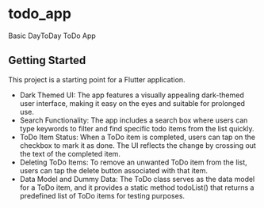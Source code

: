 # todo_app

Basic DayToDay ToDo App

## Getting Started

This project is a starting point for a Flutter application.
- Dark Themed UI: The app features a visually appealing dark-themed user interface, making it easy on the eyes and suitable for prolonged use.
- Search Functionality: The app includes a search box where users can type keywords to filter and find specific todo items from the list quickly.
- ToDo Item Status: When a ToDo item is completed, users can tap on the checkbox to mark it as done. The UI reflects the change by crossing out the text of the completed item.
- Deleting ToDo Items: To remove an unwanted ToDo item from the list, users can tap the delete button associated with that item.
- Data Model and Dummy Data: The ToDo class serves as the data model for a ToDo item, and it provides a static method todoList() that returns a predefined list of ToDo items for testing purposes.
